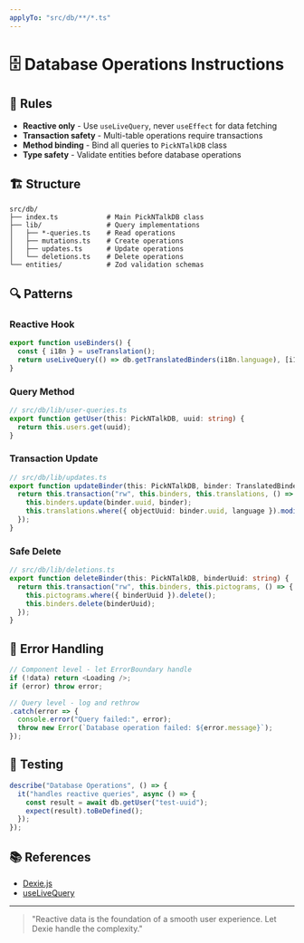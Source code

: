 ```yaml
---
applyTo: "src/db/**/*.ts"
---
```


# 🗄️ Database Operations Instructions

## 📏 Rules

- **Reactive only** - Use `useLiveQuery`, never `useEffect` for data fetching
- **Transaction safety** - Multi-table operations require transactions
- **Method binding** - Bind all queries to `PickNTalkDB` class
- **Type safety** - Validate entities before database operations

## 🏗️ Structure

```
src/db/
├── index.ts            # Main PickNTalkDB class
├── lib/                # Query implementations
│   ├── *-queries.ts    # Read operations
│   ├── mutations.ts    # Create operations  
│   ├── updates.ts      # Update operations
│   └── deletions.ts    # Delete operations
└── entities/           # Zod validation schemas
```

## 🔍 Patterns

### Reactive Hook
```typescript
export function useBinders() {
  const { i18n } = useTranslation();
  return useLiveQuery(() => db.getTranslatedBinders(i18n.language), [i18n.language]);
}
```

### Query Method
```typescript
// src/db/lib/user-queries.ts
export function getUser(this: PickNTalkDB, uuid: string) {
  return this.users.get(uuid);
}
```

### Transaction Update
```typescript
// src/db/lib/updates.ts
export function updateBinder(this: PickNTalkDB, binder: TranslatedBinder, language: string) {
  return this.transaction("rw", this.binders, this.translations, () => {
    this.binders.update(binder.uuid, binder);
    this.translations.where({ objectUuid: binder.uuid, language }).modify({ value: binder.title });
  });
}
```

### Safe Delete
```typescript
// src/db/lib/deletions.ts  
export function deleteBinder(this: PickNTalkDB, binderUuid: string) {
  return this.transaction("rw", this.binders, this.pictograms, () => {
    this.pictograms.where({ binderUuid }).delete();
    this.binders.delete(binderUuid);
  });
}
```

## 🚨 Error Handling

```typescript
// Component level - let ErrorBoundary handle
if (!data) return <Loading />;
if (error) throw error;

// Query level - log and rethrow
.catch(error => {
  console.error("Query failed:", error);
  throw new Error(`Database operation failed: ${error.message}`);
});
```

## 🧪 Testing

```typescript
describe("Database Operations", () => {
  it("handles reactive queries", async () => {
    const result = await db.getUser("test-uuid");
    expect(result).toBeDefined();
  });
});
```

## 📚 References

- [Dexie.js](https://dexie.org/docs/)
- [useLiveQuery](https://dexie.org/docs/dexie-react-hooks/useLiveQuery())

---

> "Reactive data is the foundation of a smooth user experience. Let Dexie handle the complexity."
